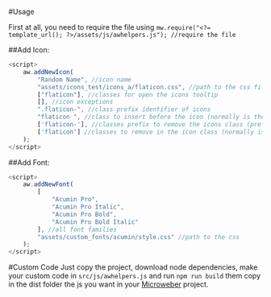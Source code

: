 #Usage

First at all, you need to require the file using
`mw.require("<?= template_url(); ?>/assets/js/awhelpers.js"); //require the file`

##Add Icon:
```js
<script>
    aw.addNewIcon(
        "Random Name", //icon name
        "assets/icons_test/icons_a/flaticon.css", //path to the css file
        ["flaticon"], //classes for open the icons tooltip
        [], //icon exceptions
        ".flaticon-", //class prefix identifier of icons
        "flaticon ", //class to insert before the icon (normally is the same as added for open the icons tooltip)
        ['flaticon-'], //classes prefix to remove the icons class (prefix)
        ['flaticon'] //classes to remove in the icon class (normally is the same as added before)
    );
</script>
```

##Add Font:
```js
<script>
    aw.addNewFont(
        [
            "Acumin Pro",
            "Acumin Pro Italic",
            "Acumin Pro Bold",
            "Acumin Pro Bold Italic"
        ], //all font families
        "assets/custom_fonts/acumin/style.css" //path to the css
    );
</script>
```

#Custom Code
Just copy the project, download node dependencies, make your custom code in `src/js/awhelpers.js` and run `npm run build` them copy in the dist 
folder the js you want in your [Microweber](https://github.com/microweber/microweber) project.